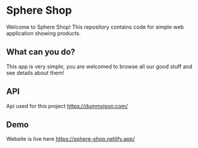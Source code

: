 # Sphere Shop
Welcome to Sphere Shop!
This repository contains code for simple web application showing products.

## What can you do?
This app is very simple, you are welcomed to browse all our good stuff and see details about them!

## API
Api used for this project https://dummyjson.com/

## Demo
Website is live here https://sphere-shop.netlify.app/
